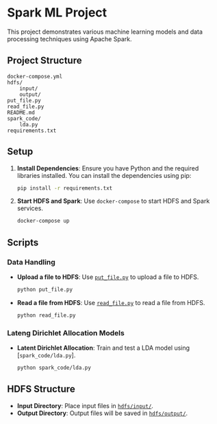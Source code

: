 # Spark ML Project

This project demonstrates various machine learning models and data processing techniques using Apache Spark.

## Project Structure

```
docker-compose.yml
hdfs/
    input/
    output/
put_file.py
read_file.py
README.md
spark_code/
    lda.py
requirements.txt
```

## Setup

1. **Install Dependencies**: Ensure you have Python and the required libraries installed. You can install the dependencies using pip:
    ```sh
    pip install -r requirements.txt
    ```

2. **Start HDFS and Spark**: Use `docker-compose` to start HDFS and Spark services.
    ```sh
    docker-compose up
    ```

## Scripts

### Data Handling

- **Upload a file to HDFS**: Use [`put_file.py`](command:_github.copilot.openRelativePath?%5B%7B%22scheme%22%3A%22file%22%2C%22authority%22%3A%22%22%2C%22path%22%3A%22%2Fworkspaces%2FBigData-Project%2Fput_file.py%22%2C%22query%22%3A%22%22%2C%22fragment%22%3A%22%22%7D%2C%22f9fbdf57-544e-432c-90cc-f6f3dc5a6e67%22%5D "/workspaces/BigData-Project/put_file.py") to upload a file to HDFS.
    ```sh
    python put_file.py
    ```

- **Read a file from HDFS**: Use [`read_file.py`](command:_github.copilot.openRelativePath?%5B%7B%22scheme%22%3A%22file%22%2C%22authority%22%3A%22%22%2C%22path%22%3A%22%2Fworkspaces%2FBigData-Project%2Fread_file.py%22%2C%22query%22%3A%22%22%2C%22fragment%22%3A%22%22%7D%2C%22f9fbdf57-544e-432c-90cc-f6f3dc5a6e67%22%5D "/workspaces/BigData-Project/read_file.py") to read a file from HDFS.
    ```sh
    python read_file.py
    ```

### Lateng Dirichlet Allocation Models

- **Latent Dirichlet Allocation**: Train and test a LDA model using [`spark_code/lda.py`].
    ```sh
    python spark_code/lda.py
    ```

## HDFS Structure

- **Input Directory**: Place input files in [`hdfs/input/`](command:_github.copilot.openRelativePath?%5B%7B%22scheme%22%3A%22file%22%2C%22authority%22%3A%22%22%2C%22path%22%3A%22%2Fworkspaces%2FBigData-Project%2Fhdfs%2Finput%2F%22%2C%22query%22%3A%22%22%2C%22fragment%22%3A%22%22%7D%2C%22f9fbdf57-544e-432c-90cc-f6f3dc5a6e67%22%5D "/workspaces/BigData-Project/hdfs/input/").
- **Output Directory**: Output files will be saved in [`hdfs/output/`](command:_github.copilot.openRelativePath?%5B%7B%22scheme%22%3A%22file%22%2C%22authority%22%3A%22%22%2C%22path%22%3A%22%2Fworkspaces%2FBigData-Project%2Fhdfs%2Foutput%2F%22%2C%22query%22%3A%22%22%2C%22fragment%22%3A%22%22%7D%2C%22f9fbdf57-544e-432c-90cc-f6f3dc5a6e67%22%5D "/workspaces/BigData-Project/hdfs/output/").

